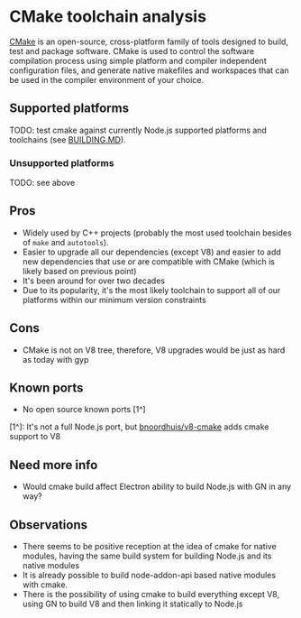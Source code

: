 # CMake toolchain analysis

[CMake](https://cmake.org) is an open-source, cross-platform family of tools
designed to build, test and package software. CMake is used to control the
software compilation process using simple platform and compiler independent
configuration files, and generate native makefiles and workspaces that can be
used in the compiler environment of your choice.

## Supported platforms

TODO: test cmake against currently Node.js supported platforms and toolchains
(see [BUILDING.MD](https://github.com/nodejs/node/edit/master/BUILDING.md)).

### Unsupported platforms

TODO: see above

## Pros

* Widely used by C++ projects (probably the most used toolchain besides of
  `make` and `autotools`).
* Easier to upgrade all our dependencies (except V8) and easier to add new
  dependencies that use or are compatible with CMake (which is likely based on
  previous point)
* It's been around for over two decades
* Due to its popularity, it's the most likely toolchain to support all of our
  platforms within our minimum version constraints

## Cons

* CMake is not on V8 tree, therefore, V8 upgrades would be just as hard as today
  with gyp


## Known ports

* No open source known ports [1^]

[1^]: It's not a full Node.js port, but
      [bnoordhuis/v8-cmake](https://github.com/bnoordhuis/v8-cmake) adds cmake
      support to V8

## Need more info

* Would cmake build affect Electron ability to build Node.js with GN in any way?

## Observations

* There seems to be positive reception at the idea of cmake for native modules,
  having the same build system for building Node.js and its native modules
* It is already possible to build node-addon-api based native modules with cmake.
* There is the possibility of using cmake to build everything except V8, using
  GN to build V8 and then linking it statically to Node.js
